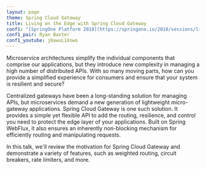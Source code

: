 ```yaml
---
layout: page
theme: Spring Cloud Gateway
title: Living on the Edge with Spring Cloud Gateway
conf1: "[SpringOne Platform 2018](https://springone.io/2018/sessions/living-on-the-edge-with-spring-cloud-gateway)"
conf1_pair: Ryan Baxter
conf1_youtube: jOawuL1Xnwo
---
```


Microservice architectures simplify the individual components that comprise our applications, but they introduce new complexity in managing a high number of distributed APIs. With so many moving parts, how can you provide a simplified experience for consumers and ensure that your system is resilient and secure?

Centralized gateways have been a long-standing solution for managing APIs, but microservices demand a new generation of lightweight micro-gateway applications. Spring Cloud Gateway is one such solution. It provides a simple yet flexible API to add the routing, resilience, and control you need to protect the edge layer of your applications. Built on Spring WebFlux, it also ensures an inherently non-blocking mechanism for efficiently routing and manipulating requests. 

In this talk, we'll review the motivation for Spring Cloud Gateway and demonstrate a variety of features, such as weighted routing, circuit breakers, rate limiters, and more.